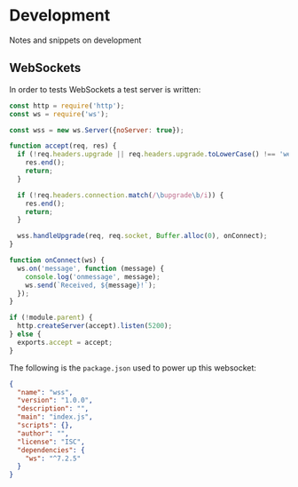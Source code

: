 # Development
Notes and snippets on development

## WebSockets
In order to tests WebSockets a test server is written:

```js
const http = require('http');
const ws = require('ws');

const wss = new ws.Server({noServer: true});

function accept(req, res) {
  if (!req.headers.upgrade || req.headers.upgrade.toLowerCase() !== 'websocket') {
    res.end();
    return;
  }

  if (!req.headers.connection.match(/\bupgrade\b/i)) {
    res.end();
    return;
  }

  wss.handleUpgrade(req, req.socket, Buffer.alloc(0), onConnect);
}

function onConnect(ws) {
  ws.on('message', function (message) {
    console.log('onmessage', message);
    ws.send(`Received, ${message}!`);
  });
}

if (!module.parent) {
  http.createServer(accept).listen(5200);
} else {
  exports.accept = accept;
}
```

The following is the `package.json` used to power up this websocket:

```json
{
  "name": "wss",
  "version": "1.0.0",
  "description": "",
  "main": "index.js",
  "scripts": {},
  "author": "",
  "license": "ISC",
  "dependencies": {
    "ws": "^7.2.5"
  }
}
```
